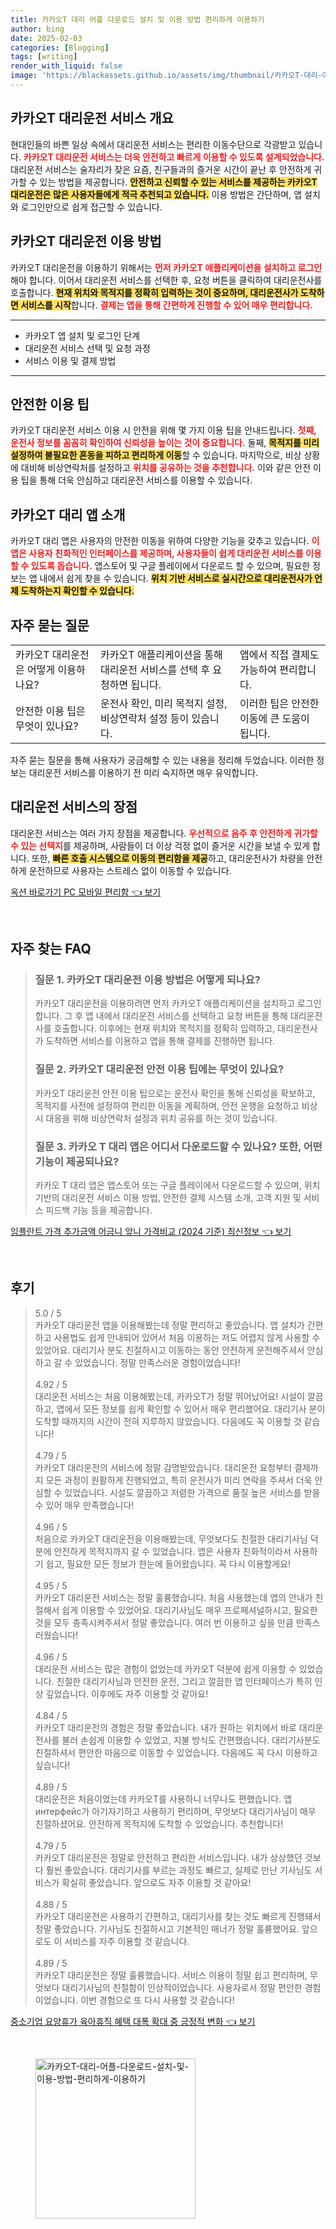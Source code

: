 ```yaml
---
title: 카카오T 대리 어플 다운로드 설치 및 이용 방법 편리하게 이용하기
author: bing
date: 2025-02-03
categories: [Blogging]
tags: [writing]
render_with_liquid: false
image: 'https://blackassets.github.io/assets/img/thumbnail/카카오T-대리-어플-다운로드-설치-및-이용-방법-편리하게-이용하기.webp'
---
```



<h2 id='카카오T 대리운전 서비스 개요'>카카오T 대리운전 서비스 개요</h2>

<p>현대인들의 바쁜 일상 속에서 대리운전 서비스는 편리한 이동수단으로 각광받고 있습니다. <b><span style="color: #ee2323;">카카오T 대리운전 서비스는 더욱 안전하고 빠르게 이용할 수 있도록 설계되었습니다.</span></b> 대리운전 서비스는 술자리가 잦은 요즘, 친구들과의 즐거운 시간이 끝난 후 안전하게 귀가할 수 있는 방법을 제공합니다. <b><span style="background-color: #ffe066;">안전하고 신뢰할 수 있는 서비스를 제공하는 카카오T 대리운전은 많은 사용자들에게 적극 추천되고 있습니다.</span></b> 이용 방법은 간단하며, 앱 설치와 로그인만으로 쉽게 접근할 수 있습니다.</p>

<h2 id='카카오T 대리운전 이용 방법'>카카오T 대리운전 이용 방법</h2>

<p>카카오T 대리운전을 이용하기 위해서는 <b><span style="color: #ee2323;">먼저 카카오T 애플리케이션을 설치하고 로그인</span></b>해야 합니다. 이어서 대리운전 서비스를 선택한 후, 요청 버튼을 클릭하여 대리운전사를 호출합니다. <b><span style="background-color: #ffe066;">현재 위치와 목적지를 정확히 입력하는 것이 중요하며, 대리운전사가 도착하면 서비스를 시작</span></b>합니다. <b><span style="color: #ee2323;">결제는 앱을 통해 간편하게 진행할 수 있어 매우 편리합니다.</span></b></p>

<hr />

<ul>
    <li>카카오T 앱 설치 및 로그인 단계</li>
    <li>대리운전 서비스 선택 및 요청 과정</li>
    <li>서비스 이용 및 결제 방법</li>
</ul>

<hr />

<h2 id='안전한 이용 팁'>안전한 이용 팁</h2>

<p>카카오T 대리운전 서비스 이용 시 안전을 위해 몇 가지 이용 팁을 안내드립니다. <b><span style="color: #ee2323;">첫째, 운전사 정보를 꼼꼼히 확인하여 신뢰성을 높이는 것이 중요합니다.</span></b> 둘째, <b><span style="background-color: #ffe066;">목적지를 미리 설정하여 불필요한 혼동을 피하고 편리하게 이동</span></b>할 수 있습니다. 마지막으로, 비상 상황에 대비해 비상연락처를 설정하고 <b><span style="color: #ee2323;">위치를 공유하는 것을 추천합니다.</span></b> 이와 같은 안전 이용 팁을 통해 더욱 안심하고 대리운전 서비스를 이용할 수 있습니다.</p>

<h2 id='카카오T 대리 앱 소개'>카카오T 대리 앱 소개</h2>

<p>카카오T 대리 앱은 사용자의 안전한 이동을 위하여 다양한 기능을 갖추고 있습니다. <b><span style="color: #ee2323;">이 앱은 사용자 친화적인 인터페이스를 제공하며, 사용자들이 쉽게 대리운전 서비스를 이용할 수 있도록 돕습니다.</span></b> 앱스토어 및 구글 플레이에서 다운로드 할 수 있으며, 필요한 정보는 앱 내에서 쉽게 찾을 수 있습니다. <b><span style="background-color: #ffe066;">위치 기반 서비스로 실시간으로 대리운전사가 언제 도착하는지 확인할 수 있습니다.</span></b></p>

<h2 id='자주 묻는 질문'>자주 묻는 질문</h2>

<table>
    <tr>
        <td>카카오T 대리운전은 어떻게 이용하나요?</td>
        <td>카카오T 애플리케이션을 통해 대리운전 서비스를 선택 후 요청하면 됩니다.</td>
        <td>앱에서 직접 결제도 가능하여 편리합니다.</td>
    </tr>
    <tr>
        <td>안전한 이용 팁은 무엇이 있나요?</td>
        <td>운전사 확인, 미리 목적지 설정, 비상연락처 설정 등이 있습니다.</td>
        <td>이러한 팁은 안전한 이동에 큰 도움이 됩니다.</td>
    </tr>
</table>

<p>자주 묻는 질문을 통해 사용자가 궁금해할 수 있는 내용을 정리해 두었습니다. 이러한 정보는 대리운전 서비스를 이용하기 전 미리 숙지하면 매우 유익합니다.</p>

<h2 id='대리운전 서비스의 장점'>대리운전 서비스의 장점</h2>

<p>대리운전 서비스는 여러 가지 장점을 제공합니다. <b><span style="color: #ee2323;">우선적으로 음주 후 안전하게 귀가할 수 있는 선택지</span></b>를 제공하며, 사람들이 더 이상 걱정 없이 즐거운 시간을 보낼 수 있게 합니다. 또한, <b><span style="background-color: #ffe066;">빠른 호출 시스템으로 이동의 편리함을 제공</span></b>하고, 대리운전사가 차량을 안전하게 운전하므로 사용자는 스트레스 없이 이동할 수 있습니다.</p>


<p><a class="click-button" title="옥션 바로가기 PC 모바일 편리함" href="https://blackassets.github.io/posts/%EC%98%A5%EC%85%98-%EB%B0%94%EB%A1%9C%EA%B0%80%EA%B8%B0-PC-%EB%AA%A8%EB%B0%94%EC%9D%BC-%ED%8E%B8%EB%A6%AC%ED%95%A8/" rel="dofollow">옥션 바로가기 PC 모바일 편리함 👈 보기</a></p><br>
<h2 id='자주_찾는_FAQ'>자주 찾는 FAQ</h2>
<div itemscope="" itemtype="https://schema.org/FAQPage"> 
<blockquote> 
<div itemscope="" itemprop="mainEntity" itemtype="https://schema.org/Question"> 
<h3 itemprop="name">질문 1. 카카오T 대리운전 이용 방법은 어떻게 되나요?</h3> 
<div itemscope="" itemprop="acceptedAnswer" itemtype="https://schema.org/Answer"> 
<span itemprop="text"> 
<p>카카오T 대리운전을 이용하려면 먼저 카카오T 애플리케이션을 설치하고 로그인합니다. 그 후 앱 내에서 대리운전 서비스를 선택하고 요청 버튼을 통해 대리운전사를 호출합니다. 이후에는 현재 위치와 목적지를 정확히 입력하고, 대리운전사가 도착하면 서비스를 이용하고 앱을 통해 결제를 진행하면 됩니다.</p> 
</span> 
</div> 
</div> 

<div itemscope="" itemprop="mainEntity" itemtype="https://schema.org/Question"> 
<h3 itemprop="name">질문 2. 카카오T 대리운전 안전 이용 팁에는 무엇이 있나요?</h3> 
<div itemscope="" itemprop="acceptedAnswer" itemtype="https://schema.org/Answer"> 
<span itemprop="text"> 
<p>카카오T 대리운전 안전 이용 팁으로는 운전사 확인을 통해 신뢰성을 확보하고, 목적지를 사전에 설정하여 편리한 이동을 계획하며, 안전 운행을 요청하고 비상 시 대응을 위해 비상연락처 설정과 위치 공유를 하는 것이 있습니다.</p> 
</span> 
</div> 
</div> 

<div itemscope="" itemprop="mainEntity" itemtype="https://schema.org/Question"> 
<h3 itemprop="name">질문 3. 카카오 T 대리 앱은 어디서 다운로드할 수 있나요? 또한, 어떤 기능이 제공되나요?</h3> 
<div itemscope="" itemprop="acceptedAnswer" itemtype="https://schema.org/Answer"> 
<span itemprop="text"> 
<p>카카오 T 대리 앱은 앱스토어 또는 구글 플레이에서 다운로드할 수 있으며, 위치 기반의 대리운전 서비스 이용 방법, 안전한 결제 시스템 소개, 고객 지원 및 서비스 피드백 기능 등을 제공합니다.</p> 
</span> 
</div> 
</div> 
</blockquote> 
</div>
<p><a class="click-button" title="임플란트 가격 추가금액 어금니 앞니 가격비교 (2024 기준) 최신정보" href="https://blackassets.github.io/posts/%EC%9E%84%ED%94%8C%EB%9E%80%ED%8A%B8-%EA%B0%80%EA%B2%A9-%EC%B6%94%EA%B0%80%EA%B8%88%EC%95%A1-%EC%96%B4%EA%B8%88%EB%8B%88-%EC%95%9E%EB%8B%88-%EA%B0%80%EA%B2%A9%EB%B9%84%EA%B5%90-(2024-%EA%B8%B0%EC%A4%80)-%EC%B5%9C%EC%8B%A0%EC%A0%95%EB%B3%B4/" rel="dofollow">임플란트 가격 추가금액 어금니 앞니 가격비교 (2024 기준) 최신정보 👈 보기</a></p><br>
<h2 id='후기'>후기</h2>
<div itemscope itemtype="https://schema.org/Product">
  <blockquote>
  <div itemprop="review" itemscope itemtype="https://schema.org/Review">
      <div itemprop="reviewRating" itemscope itemtype="https://schema.org/Rating"> <span itemprop="ratingValue">5.0</span> / <span itemprop="bestRating">5</span> </div>
      <span itemprop="reviewBody">카카오T 대리운전 앱을 이용해봤는데 정말 편리하고 좋았습니다. 앱 설치가 간편하고 사용법도 쉽게 안내되어 있어서 처음 이용하는 저도 어렵지 않게 사용할 수 있었어요. 대리기사 분도 친절하시고 이동하는 동안 안전하게 운전해주셔서 안심하고 갈 수 있었습니다. 정말 만족스러운 경험이었습니다!</span>
  </div>
  <br>
  <div itemprop="review" itemscope itemtype="https://schema.org/Review">
      <div itemprop="reviewRating" itemscope itemtype="https://schema.org/Rating"> <span itemprop="ratingValue">4.92</span> / <span itemprop="bestRating">5</span> </div>
      <span itemprop="reviewBody">대리운전 서비스는 처음 이용해봤는데, 카카오T가 정말 뛰어났어요! 시설이 깔끔하고, 앱에서 모든 정보를 쉽게 확인할 수 있어서 매우 편리했어요. 대리기사 분이 도착할 때까지의 시간이 전혀 지루하지 않았습니다. 다음에도 꼭 이용할 것 같습니다!</span>
  </div>
  <br>
  <div itemprop="review" itemscope itemtype="https://schema.org/Review">
      <div itemprop="reviewRating" itemscope itemtype="https://schema.org/Rating"> <span itemprop="ratingValue">4.79</span> / <span itemprop="bestRating">5</span> </div>
      <span itemprop="reviewBody">카카오T 대리운전의 서비스에 정말 감명받았습니다. 대리운전 요청부터 결제까지 모든 과정이 원활하게 진행되었고, 특히 운전사가 미리 연락을 주셔서 더욱 안심할 수 있었습니다. 시설도 깔끔하고 저렴한 가격으로 품질 높은 서비스를 받을 수 있어 매우 만족했습니다!</span>
  </div>
  <br>
  <div itemprop="review" itemscope itemtype="https://schema.org/Review">
      <div itemprop="reviewRating" itemscope itemtype="https://schema.org/Rating"> <span itemprop="ratingValue">4.96</span> / <span itemprop="bestRating">5</span> </div>
      <span itemprop="reviewBody">처음으로 카카오T 대리운전을 이용해봤는데, 무엇보다도 친절한 대리기사님 덕분에 안전하게 목적지까지 갈 수 있었습니다. 앱은 사용자 친화적이라서 사용하기 쉽고, 필요한 모든 정보가 한눈에 들어왔습니다. 꼭 다시 이용할게요!</span>
  </div>
  <br>
  <div itemprop="review" itemscope itemtype="https://schema.org/Review">
      <div itemprop="reviewRating" itemscope itemtype="https://schema.org/Rating"> <span itemprop="ratingValue">4.95</span> / <span itemprop="bestRating">5</span> </div>
      <span itemprop="reviewBody">카카오T 대리운전 서비스는 정말 훌륭했습니다. 처음 사용했는데 앱의 안내가 친절해서 쉽게 이용할 수 있었어요. 대리기사님도 매우 프로페셔널하시고, 필요한 것을 모두 충족시켜주셔서 정말 좋았습니다. 여러 번 이용하고 싶을 만큼 만족스러웠습니다!</span>
  </div>
  <br>
  <div itemprop="review" itemscope itemtype="https://schema.org/Review">
      <div itemprop="reviewRating" itemscope itemtype="https://schema.org/Rating"> <span itemprop="ratingValue">4.96</span> / <span itemprop="bestRating">5</span> </div>
      <span itemprop="reviewBody">대리운전 서비스는 많은 경험이 없었는데 카카오T 덕분에 쉽게 이용할 수 있었습니다. 친절한 대리기사님과 안전한 운전, 그리고 깔끔한 앱 인터페이스가 특히 인상 깊었습니다. 이후에도 자주 이용할 것 같아요!</span>
  </div>
  <br>
  <div itemprop="review" itemscope itemtype="https://schema.org/Review">
      <div itemprop="reviewRating" itemscope itemtype="https://schema.org/Rating"> <span itemprop="ratingValue">4.84</span> / <span itemprop="bestRating">5</span> </div>
      <span itemprop="reviewBody">카카오T 대리운전의 경험은 정말 좋았습니다. 내가 원하는 위치에서 바로 대리운전사를 불러 손쉽게 이용할 수 있었고, 지불 방식도 간편했습니다. 대리기사분도 친절하셔서 편안한 마음으로 이동할 수 있었습니다. 다음에도 꼭 다시 이용하고 싶습니다!</span>
  </div>
  <br>
  <div itemprop="review" itemscope itemtype="https://schema.org/Review">
      <div itemprop="reviewRating" itemscope itemtype="https://schema.org/Rating"> <span itemprop="ratingValue">4.89</span> / <span itemprop="bestRating">5</span> </div>
      <span itemprop="reviewBody">대리운전은 처음이었는데 카카오T를 사용하니 너무나도 편했습니다. 앱 интерфейс가 아기자기하고 사용하기 편리하며, 무엇보다 대리기사님이 매우 친절하셨어요. 안전하게 목적지에 도착할 수 있었습니다. 추천합니다!</span>
  </div>
  <br>
  <div itemprop="review" itemscope itemtype="https://schema.org/Review">
      <div itemprop="reviewRating" itemscope itemtype="https://schema.org/Rating"> <span itemprop="ratingValue">4.79</span> / <span itemprop="bestRating">5</span> </div>
      <span itemprop="reviewBody">카카오T 대리운전은 정말로 안전하고 편리한 서비스입니다. 내가 상상했던 것보다 훨씬 좋았습니다. 대리기사를 부르는 과정도 빠르고, 실제로 만난 기사님도 서비스가 확실히 좋았습니다. 앞으로도 자주 이용할 것 같아요!</span>
  </div>
  <br>
  <div itemprop="review" itemscope itemtype="https://schema.org/Review">
      <div itemprop="reviewRating" itemscope itemtype="https://schema.org/Rating"> <span itemprop="ratingValue">4.88</span> / <span itemprop="bestRating">5</span> </div>
      <span itemprop="reviewBody">카카오T 대리운전은 사용하기 간편하고, 대리기사를 찾는 것도 빠르게 진행돼서 정말 좋았습니다. 기사님도 친절하시고 기본적인 매너가 정말 훌륭했어요. 앞으로도 이 서비스를 자주 이용할 것 같습니다.</span>
  </div>
  <br>
  <div itemprop="review" itemscope itemtype="https://schema.org/Review">
      <div itemprop="reviewRating" itemscope itemtype="https://schema.org/Rating"> <span itemprop="ratingValue">4.89</span> / <span itemprop="bestRating">5</span> </div>
      <span itemprop="reviewBody">카카오T 대리운전은 정말 훌륭했습니다. 서비스 이용이 정말 쉽고 편리하며, 무엇보다 대리기사님의 친절함이 인상적이었습니다. 사용자로서 정말 편안한 경험이었습니다. 이번 경험으로 또 다시 사용할 것 같습니다!</span>
  </div>
  </blockquote>
</div>
<p><a class="click-button" title="중소기업 요양휴가 육아휴직 혜택 대폭 확대 중 긍정적 변화" href="https://blackassets.github.io/posts/%EC%A4%91%EC%86%8C%EA%B8%B0%EC%97%85-%EC%9A%94%EC%96%91%ED%9C%B4%EA%B0%80-%EC%9C%A1%EC%95%84%ED%9C%B4%EC%A7%81-%ED%98%9C%ED%83%9D-%EB%8C%80%ED%8F%AD-%ED%99%95%EB%8C%80-%EC%A4%91-%EA%B8%8D%EC%A0%95%EC%A0%81-%EB%B3%80%ED%99%94/" rel="dofollow">중소기업 요양휴가 육아휴직 혜택 대폭 확대 중 긍정적 변화 👈 보기</a></p><br>
<figure class="image"><img src="https://blackassets.github.io/assets/img/thumbnail/카카오T-대리-어플-다운로드-설치-및-이용-방법-편리하게-이용하기.webp" alt="카카오T-대리-어플-다운로드-설치-및-이용-방법-편리하게-이용하기" width="256" height="256"></figure>